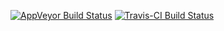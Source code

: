 [![AppVeyor Build Status](https://ci.appveyor.com/api/projects/status/github/waldronlab/HMP16SData?branch=master&svg=true)](https://ci.appveyor.com/project/waldronlab/HMP16SData) [![Travis-CI Build Status](https://travis-ci.org/waldronlab/HMP16SData.svg?branch=master)](https://travis-ci.org/waldronlab/HMP16SData) <!-- [![Coverage Status](https://img.shields.io/codecov/c/github/waldronlab/HMP16SData/master.svg)](https://codecov.io/github/waldronlab/HMP16SData?branch=master) -->
